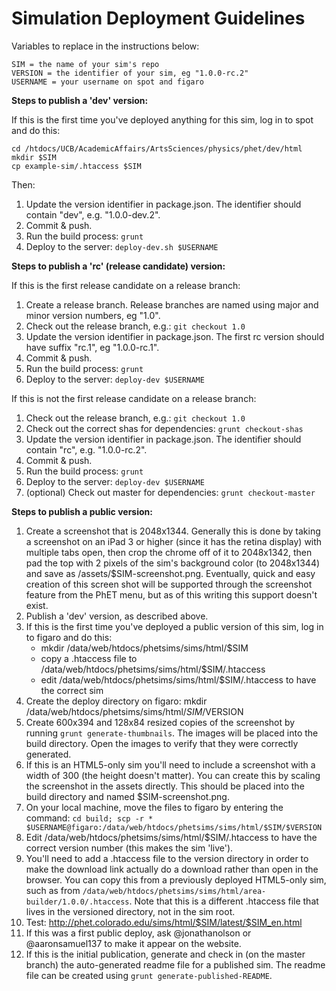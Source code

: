 **Simulation Deployment Guidelines**
=============

Variables to replace in the instructions below:

```
SIM = the name of your sim's repo
VERSION = the identifier of your sim, eg "1.0.0-rc.2"
USERNAME = your username on spot and figaro
```

**Steps to publish a 'dev' version:**

If this is the first time you've deployed anything for this sim, log in to spot and do this:

```
cd /htdocs/UCB/AcademicAffairs/ArtsSciences/physics/phet/dev/html
mkdir $SIM
cp example-sim/.htaccess $SIM
```

Then:

1. Update the version identifier in package.json. The identifier should contain "dev", e.g. "1.0.0-dev.2".
2. Commit & push.
3. Run the build process: `grunt`
5. Deploy to the server: `deploy-dev.sh $USERNAME`

**Steps to publish a 'rc' (release candidate) version:**

If this is the first release candidate on a release branch:

1. Create a release branch. Release branches are named using major and minor version numbers, eg "1.0".
2. Check out the release branch, e.g.: `git checkout 1.0`
3. Update the version identifier in package.json. The first rc version should have suffix "rc.1", eg "1.0.0-rc.1".
4. Commit & push.
5. Run the build process: `grunt`
6. Deploy to the server: `deploy-dev $USERNAME`

If this is not the first release candidate on a release branch:

1. Check out the release branch, e.g.: `git checkout 1.0`
2. Check out the correct shas for dependencies: `grunt checkout-shas`
3. Update the version identifier in package.json. The identifier should contain "rc", e.g. "1.0.0-rc.2".
4. Commit & push.
5. Run the build process: `grunt`
6. Deploy to the server: `deploy-dev $USERNAME`
7. (optional) Check out master for dependencies: `grunt checkout-master`

**Steps to publish a public version:**

1. Create a screenshot that is 2048x1344.  Generally this is done by taking a screenshot on an iPad 3 or higher (since
it has the retina display) with multiple tabs open, then crop the chrome off of it to 2048x1342, then pad the top with 2
pixels of the sim's background color (to 2048x1344) and save as /assets/$SIM-screenshot.png.  Eventually, quick and easy
creation of this screen shot will be supported through the screenshot feature from the PhET menu, but as of this writing
this support doesn't exist.
2. Publish a 'dev' version, as described above.
3. If this is the first time you've deployed a public version of this sim, log in to figaro and do this:
   + mkdir /data/web/htdocs/phetsims/sims/html/$SIM
   + copy a .htaccess file to /data/web/htdocs/phetsims/sims/html/$SIM/.htaccess
   + edit /data/web/htdocs/phetsims/sims/html/$SIM/.htaccess to have the correct sim
4. Create the deploy directory on figaro:
mkdir /data/web/htdocs/phetsims/sims/html/$SIM/$VERSION
5. Create 600x394 and 128x84 resized copies of the screenshot by running ```grunt generate-thumbnails```.  The images
will be placed into the build directory.  Open the images to verify that they were correctly generated.
6. If this is an HTML5-only sim you'll need to include a screenshot with a width of 300 (the height doesn't matter).
 You can create this by scaling the screenshot in the assets directly.  This should be placed into the build directory
 and named $SIM-screenshot.png.
7. On your local machine, move the files to figaro by entering the command:
```cd build; scp -r * $USERNAME@figaro:/data/web/htdocs/phetsims/sims/html/$SIM/$VERSION```
8. Edit /data/web/htdocs/phetsims/sims/html/$SIM/.htaccess to have the correct version number (this makes the sim
'live').
9. You'll need to add a .htaccess file to the version directory in order to make the download link actually do a download rather than open in the browser. You can copy this from a previously deployed HTML5-only sim, such as from ```/data/web/htdocs/phetsims/sims/html/area-builder/1.0.0/.htaccess```.  Note that this is a different .htaccess file that lives in the versioned directory, not in the sim root.
10. Test: http://phet.colorado.edu/sims/html/$SIM/latest/$SIM_en.html
11. If this was a first public deploy, ask @jonathanolson or @aaronsamuel137 to make it appear on the website.
12. If this is the initial publication, generate and check in (on the master branch) the auto-generated readme file for a published sim.  The readme file can be created using ```grunt generate-published-README```.
